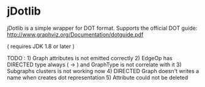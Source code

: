 # jDotlib
jDotlib is a simple wrapper for DOT format. Supports the official DOT guide:
http://www.graphviz.org/Documentation/dotguide.pdf

( requires JDK 1.8 or later )


TODO :
    1) Graph attributes is not emitted correctly
    2) EdgeOp has DIRECTED type always ( -> ) and GraphType is not correlate with it
    3) Subgraphs clusters is not working now
    4) DIRECTED Graph doesn't writes a name when creates dot representation
    5) Attribute could not be deleted 